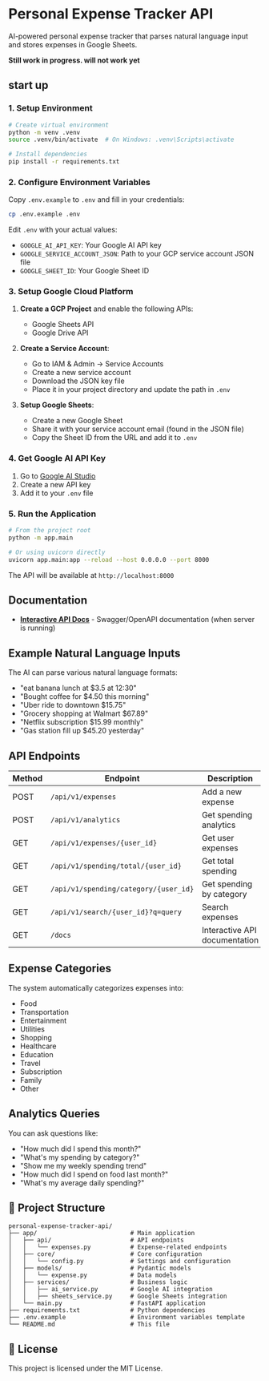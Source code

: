 # Personal Expense Tracker API

AI-powered personal expense tracker that parses natural language input and stores expenses in Google Sheets.

__Still work in progress. will not work yet__

## start up

### 1. Setup Environment

```bash
# Create virtual environment
python -m venv .venv
source .venv/bin/activate  # On Windows: .venv\Scripts\activate

# Install dependencies
pip install -r requirements.txt
```

### 2. Configure Environment Variables

Copy `.env.example` to `.env` and fill in your credentials:

```bash
cp .env.example .env
```

Edit `.env` with your actual values:
- `GOOGLE_AI_API_KEY`: Your Google AI API key
- `GOOGLE_SERVICE_ACCOUNT_JSON`: Path to your GCP service account JSON file
- `GOOGLE_SHEET_ID`: Your Google Sheet ID

### 3. Setup Google Cloud Platform

1. **Create a GCP Project** and enable the following APIs:
   - Google Sheets API
   - Google Drive API

2. **Create a Service Account**:
   - Go to IAM & Admin → Service Accounts
   - Create a new service account
   - Download the JSON key file
   - Place it in your project directory and update the path in `.env`

3. **Setup Google Sheets**:
   - Create a new Google Sheet
   - Share it with your service account email (found in the JSON file)
   - Copy the Sheet ID from the URL and add it to `.env`

### 4. Get Google AI API Key

1. Go to [Google AI Studio](https://aistudio.google.com/app/apikey)
2. Create a new API key
3. Add it to your `.env` file

### 5. Run the Application

```bash
# From the project root
python -m app.main

# Or using uvicorn directly
uvicorn app.main:app --reload --host 0.0.0.0 --port 8000
```

The API will be available at `http://localhost:8000`

## Documentation

- **[Interactive API Docs](http://localhost:8000/docs)** - Swagger/OpenAPI documentation (when server is running)

## Example Natural Language Inputs

The AI can parse various natural language formats:

- "eat banana lunch at $3.5 at 12:30"
- "Bought coffee for $4.50 this morning"
- "Uber ride to downtown $15.75"
- "Grocery shopping at Walmart $67.89"
- "Netflix subscription $15.99 monthly"
- "Gas station fill up $45.20 yesterday"

## API Endpoints

| Method | Endpoint | Description |
|--------|----------|-------------|
| POST | `/api/v1/expenses` | Add a new expense |
| POST | `/api/v1/analytics` | Get spending analytics |
| GET | `/api/v1/expenses/{user_id}` | Get user expenses |
| GET | `/api/v1/spending/total/{user_id}` | Get total spending |
| GET | `/api/v1/spending/category/{user_id}` | Get spending by category |
| GET | `/api/v1/search/{user_id}?q=query` | Search expenses |
| GET | `/docs` | Interactive API documentation |

## Expense Categories

The system automatically categorizes expenses into:
- Food
- Transportation
- Entertainment
- Utilities
- Shopping
- Healthcare
- Education
- Travel
- Subscription
- Family
- Other

## Analytics Queries

You can ask questions like:
- "How much did I spend this month?"
- "What's my spending by category?"
- "Show me my weekly spending trend"
- "How much did I spend on food last month?"
- "What's my average daily spending?"

## 📁 Project Structure

```
personal-expense-tracker-api/
├── app/                          # Main application
│   ├── api/                      # API endpoints
│   │   └── expenses.py           # Expense-related endpoints
│   ├── core/                     # Core configuration
│   │   └── config.py             # Settings and configuration
│   ├── models/                   # Pydantic models
│   │   └── expense.py            # Data models
│   ├── services/                 # Business logic
│   │   ├── ai_service.py         # Google AI integration
│   │   ├── sheets_service.py     # Google Sheets integration
│   └── main.py                   # FastAPI application
├── requirements.txt              # Python dependencies
├── .env.example                  # Environment variables template
└── README.md                     # This file
```

## 📄 License

This project is licensed under the MIT License.